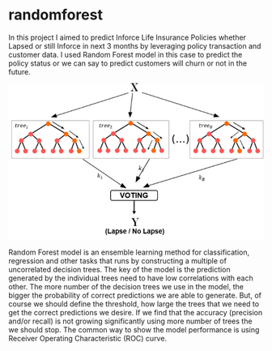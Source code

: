 # randomforest

In this project I aimed to predict Inforce Life Insurance Policies whether Lapsed or still Inforce in next 3 months by leveraging policy transaction and customer data. I used Random Forest model in this case to predict the policy status or we can say to predict customers will churn or not in the future.


![RF](RF.png)



Random Forest model is an ensemble learning method for classification, regression and other tasks that runs by constructing a multiple of uncorrelated decision trees. The key of the model is the prediction generated by the individual trees need to have low correlations with each other. The more number of the decision trees we use in the model, the bigger the probability of correct predictions we are able to generate. But, of course we should define the threshold, how large the trees that we need to get the correct predictions we desire. If we find that the accuracy (precision and/or recall) is not growing significantly using more number of trees the we should stop. The common way to show the model performance is using Receiver Operating Characteristic (ROC) curve.
